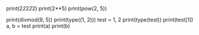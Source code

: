 print(2*2*2*2*2)
print(2**5)
print(pow(2, 5))

print(divmod(9, 5))
print(type((1, 2)))
test = 1, 2
print(type(test))
print(test[1])
a, b = test
print(a)
print(b)
